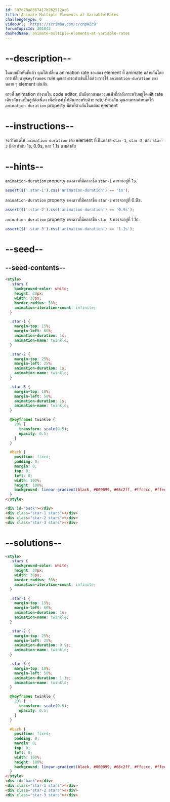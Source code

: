 ```yaml
---
id: 587d78a8367417b2b2512ae6
title: Animate Multiple Elements at Variable Rates
challengeType: 0
videoUrl: 'https://scrimba.com/c/cnpWZc9'
forumTopicId: 301042
dashedName: animate-multiple-elements-at-variable-rates
---
```


# --description--

ในแบบฝึกหัดที่แล้ว คุณได้เปลี่ยน animation rate ของสอง element ที่ animate คล้ายกันโดยการเปลี่ยน `@keyframes` rule
คุณสามารถทำเช่นนี้ได้ด้วยการใช้ `animation-duration` ของหลาย ๆ element เช่นกัน

ตรงที่ animation ทำงานใน code editor, มันมีดาวสามดวงบนฟ้าที่กำลังกระพริบอยู่โดยมีt rate เดียวกับวนเป็นลูปต่อเนื่อง
เพื่อที่จะทำให้มันกระพริบด้วย rate ที่ต่างกัน
คุณสามารถกำหนดให้ `animation-duration` property มีค่าที่ต่างกันในแต่ละ element

# --instructions--

จงกำหนดให้ `animation-duration` ของ element ที่เป็นคลาส `star-1`, `star-2`, และ `star-3` มีค่าเท่ากับ 1s, 0.9s, และ 1.1s ตามลำดับ

# --hints--

`animation-duration` property ของดาวที่มีคลาสชื่อ `star-1` ควรจะอยู่ที่ 1s.

```js
assert($('.star-1').css('animation-duration') == '1s');
```

`animation-duration` property ของดาวที่มีคลาสชื่อ `star-2` ควรจะอยู่ที่ 0.9s.

```js
assert($('.star-2').css('animation-duration') == '0.9s');
```

`animation-duration` property ของดาวที่มีคลาสชื่อ `star-3` ควรจะอยู่ที่ 1.1s.

```js
assert($('.star-3').css('animation-duration') == '1.1s');
```

# --seed--

## --seed-contents--

```html
<style>
  .stars {
    background-color: white;
    height: 30px;
    width: 30px;
    border-radius: 50%;
    animation-iteration-count: infinite;
  }

  .star-1 {
    margin-top: 15%;
    margin-left: 60%;
    animation-duration: 1s;
    animation-name: twinkle;
  }

  .star-2 {
    margin-top: 25%;
    margin-left: 25%;
    animation-duration: 1s;
    animation-name: twinkle;
  }

  .star-3 {
    margin-top: 10%;
    margin-left: 50%;
    animation-duration: 1s;
    animation-name: twinkle;
  }

  @keyframes twinkle {
    20% {
      transform: scale(0.5);
      opacity: 0.5;
    }
  }

  #back {
    position: fixed;
    padding: 0;
    margin: 0;
    top: 0;
    left: 0;
    width: 100%;
    height: 100%;
    background: linear-gradient(black, #000099, #66c2ff, #ffcccc, #ffeee6);
  }
</style>

<div id="back"></div>
<div class="star-1 stars"></div>
<div class="star-2 stars"></div>
<div class="star-3 stars"></div>
```

# --solutions--

```html
<style>
  .stars {
    background-color: white;
    height: 30px;
    width: 30px;
    border-radius: 50%;
    animation-iteration-count: infinite;
  }

  .star-1 {
    margin-top: 15%;
    margin-left: 60%;
    animation-duration: 1s;
    animation-name: twinkle;
  }

  .star-2 {
    margin-top: 25%;
    margin-left: 25%;
    animation-duration: 0.9s;
    animation-name: twinkle;
  }

  .star-3 {
    margin-top: 10%;
    margin-left: 50%;
    animation-duration: 1.1s;
    animation-name: twinkle;
  }

  @keyframes twinkle {
    20% {
      transform: scale(0.5);
      opacity: 0.5;
    }
  }

  #back {
    position: fixed;
    padding: 0;
    margin: 0;
    top: 0;
    left: 0;
    width: 100%;
    height: 100%;
    background: linear-gradient(black, #000099, #66c2ff, #ffcccc, #ffeee6);
  }
</style>
<div id="back"></div>
<div class="star-1 stars"></div>
<div class="star-2 stars"></div>
<div class="star-3 stars"></div>
```
